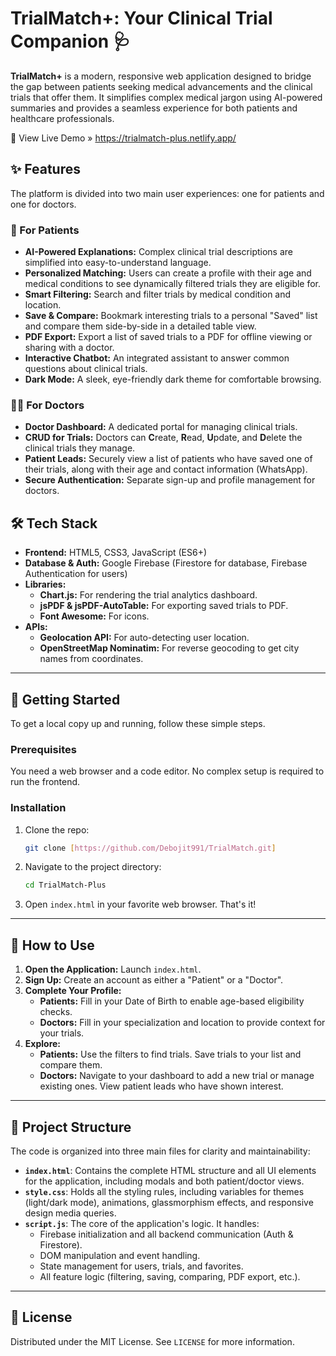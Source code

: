 # TrialMatch+: Your Clinical Trial Companion 🩺

**TrialMatch+** is a modern, responsive web application designed to bridge the gap between patients seeking medical advancements and the clinical trials that offer them. It simplifies complex medical jargon using AI-powered summaries and provides a seamless experience for both patients and healthcare professionals.

🚀 View Live Demo » https://trialmatch-plus.netlify.app/




## ✨ Features

The platform is divided into two main user experiences: one for patients and one for doctors.

### 🧍 For Patients
* **AI-Powered Explanations:** Complex clinical trial descriptions are simplified into easy-to-understand language.
* **Personalized Matching:** Users can create a profile with their age and medical conditions to see dynamically filtered trials they are eligible for.
* **Smart Filtering:** Search and filter trials by medical condition and location.
* **Save & Compare:** Bookmark interesting trials to a personal "Saved" list and compare them side-by-side in a detailed table view.
* **PDF Export:** Export a list of saved trials to a PDF for offline viewing or sharing with a doctor.
* **Interactive Chatbot:** An integrated assistant to answer common questions about clinical trials.
* **Dark Mode:** A sleek, eye-friendly dark theme for comfortable browsing.

### 👨‍⚕️ For Doctors
* **Doctor Dashboard:** A dedicated portal for managing clinical trials.
* **CRUD for Trials:** Doctors can **C**reate, **R**ead, **U**pdate, and **D**elete the clinical trials they manage.
* **Patient Leads:** Securely view a list of patients who have saved one of their trials, along with their age and contact information (WhatsApp).
* **Secure Authentication:** Separate sign-up and profile management for doctors.



## 🛠️ Tech Stack

* **Frontend:** HTML5, CSS3, JavaScript (ES6+)
* **Database & Auth:** Google Firebase (Firestore for database, Firebase Authentication for users)
* **Libraries:**
    * **Chart.js:** For rendering the trial analytics dashboard.
    * **jsPDF & jsPDF-AutoTable:** For exporting saved trials to PDF.
    * **Font Awesome:** For icons.
* **APIs:**
    * **Geolocation API:** For auto-detecting user location.
    * **OpenStreetMap Nominatim:** For reverse geocoding to get city names from coordinates.

---

## 🚀 Getting Started

To get a local copy up and running, follow these simple steps.

### Prerequisites

You need a web browser and a code editor. No complex setup is required to run the frontend.

### Installation

1.  Clone the repo:
    ```sh
    git clone [https://github.com/Debojit991/TrialMatch.git]
    ```
2.  Navigate to the project directory:
    ```sh
    cd TrialMatch-Plus
    ```
3.  Open `index.html` in your favorite web browser. That's it!

---

## 📖 How to Use

1.  **Open the Application:** Launch `index.html`.
2.  **Sign Up:** Create an account as either a "Patient" or a "Doctor".
3.  **Complete Your Profile:**
    * **Patients:** Fill in your Date of Birth to enable age-based eligibility checks.
    * **Doctors:** Fill in your specialization and location to provide context for your trials.
4.  **Explore:**
    * **Patients:** Use the filters to find trials. Save trials to your list and compare them.
    * **Doctors:** Navigate to your dashboard to add a new trial or manage existing ones. View patient leads who have shown interest.

---

## 📂 Project Structure

The code is organized into three main files for clarity and maintainability:

* **`index.html`**: Contains the complete HTML structure and all UI elements for the application, including modals and both patient/doctor views.
* **`style.css`**: Holds all the styling rules, including variables for themes (light/dark mode), animations, glassmorphism effects, and responsive design media queries.
* **`script.js`**: The core of the application's logic. It handles:
    * Firebase initialization and all backend communication (Auth & Firestore).
    * DOM manipulation and event handling.
    * State management for users, trials, and favorites.
    * All feature logic (filtering, saving, comparing, PDF export, etc.).

---

## 📄 License

Distributed under the MIT License. See `LICENSE` for more information.
